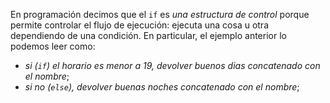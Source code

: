 En programación decimos que el `if` es _una estructura de control_ porque permite controlar el flujo de ejecución: ejecuta una cosa u otra dependiendo de una condición. En particular, el ejemplo anterior lo podemos leer como: 

* _si (`if`) el horario es menor a 19, devolver buenos dias concatenado con el nombre_;
* _si no (`else`), devolver buenas noches concatenado con el nombre_;